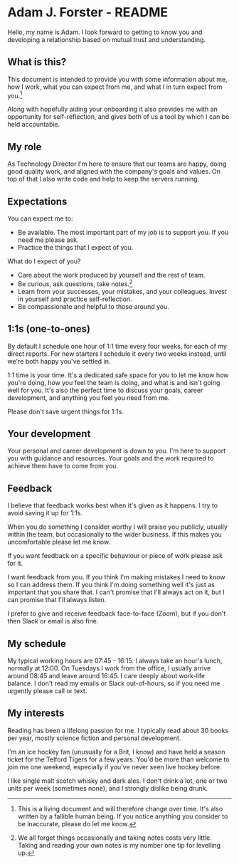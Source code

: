 # Adam J. Forster - README

Hello, my name is Adam. I look forward to getting to know you and developing a relationship based on mutual trust and understanding.

## What is this?

This document is intended to provide you with some information about me, how I work, what you can expect from me, and what I in turn expect from you.[^1]

Along with hopefully aiding your onboarding it also provides me with an opportunity for self-reflection, and gives both of us a tool by which I can be held accountable.

## My role

As Technology Director I'm here to ensure that our teams are happy, doing good quality work, and aligned with the company's goals and values. On top of that I also write code and help to keep the servers running.

## Expectations

You can expect me to:

- Be available. The most important part of my job is to support you. If you need me please ask.
- Practice the things that I expect of you.

What do I expect of you?

- Care about the work produced by yourself and the rest of team.
- Be curious, ask questions, take notes.[^2]
- Learn from your successes, your mistakes, and your colleagues. Invest in yourself and practice self-reflection.
- Be compassionate and helpful to those around you.

## 1:1s (one-to-ones)

By default I schedule one hour of 1:1 time every four weeks, for each of my direct reports. For new starters I schedule it every two weeks instead, until we're both happy you've settled in.

1:1 time is your time. It's a dedicated safe space for you to let me know how you're doing, how you feel the team is doing, and what is and isn't going well for you. It's also the perfect time to discuss your goals, career development, and anything you feel you need from me.

Please don't save urgent things for 1:1s.

## Your development

Your personal and career development is down to you. I'm here to support you with guidance and resources. Your goals and the work required to achieve them have to come from you.

## Feedback

I believe that feedback works best when it's given as it happens. I try to avoid saving it up for 1:1s.

When you do something I consider worthy I will praise you publicly, usually within the team, but occasionally to the wider business. If this makes you uncomfortable please let me know.

If you want feedback on a specific behaviour or piece of work please ask for it.

I want feedback from you. If you think I'm making mistakes I need to know so I can address them. If you think I'm doing something well it's just as important that you share that. I can't promise that I'll always act on it, but I can promise that I'll always listen.

I prefer to give and receive feedback face-to-face (Zoom), but if you don't then Slack or email is also fine.

## My schedule

My typical working hours are 07:45 - 16:15. I always take an hour's lunch, normally at 12:00. On Tuesdays I work from the office, I usually arrive around 08:45 and leave around 16:45. I care deeply about work-life balance. I don't read my emails or Slack out-of-hours, so if you need me urgently please call or text.

## My interests

Reading has been a lifelong passion for me. I typically read about 30 books per year, mostly science fiction and personal development.

I'm an ice hockey fan (unusually for a Brit, I know) and have held a season ticket for the Telford Tigers for a few years. You'd be more than welcome to join me one weekend, especially if you've never seen live hockey before.

I like single malt scotch whisky and dark ales. I don't drink a lot, one or two units per week (sometimes none), and I strongly dislike being drunk.

[^1]: This is a living document and will therefore change over time. It's also written by a fallible human being. If you notice anything you consider to be inaccurate, please do let me know.
[^2]: We all forget things occasionally and taking notes costs very little. Taking and reading your own notes is my number one tip for levelling up.
